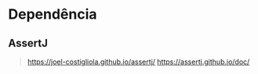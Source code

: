 # Dependência

## AssertJ
 >
 > https://joel-costigliola.github.io/assertj/
 > https://assertj.github.io/doc/


